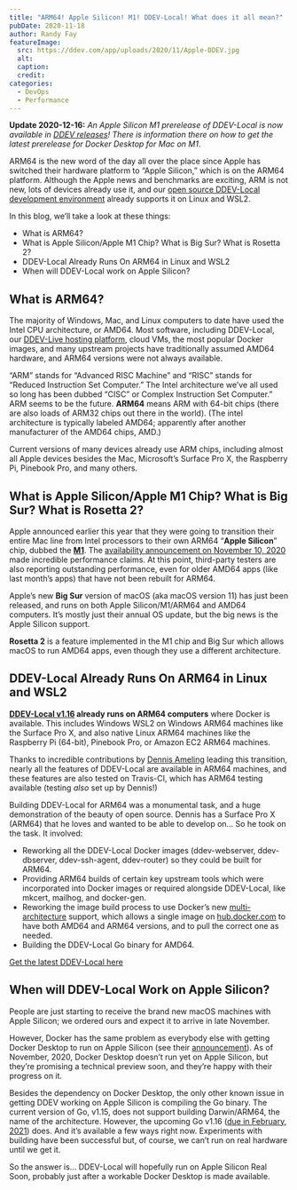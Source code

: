 ```yaml
---
title: "ARM64! Apple Silicon! M1! DDEV-Local! What does it all mean?"
pubDate: 2020-11-18
author: Randy Fay
featureImage:
  src: https://ddev.com/app/uploads/2020/11/Apple-DDEV.jpg
  alt:
  caption:
  credit:
categories:
  - DevOps
  - Performance
---
```


**Update 2020-12-16:** _An Apple Silicon M1 prerelease of DDEV-Local is now available in_ [_DDEV releases_](https://github.com/drud/ddev/releases)_! There is information there on how to get the latest prerelease for Docker Desktop for Mac on M1_.

ARM64 is the new word of the day all over the place since Apple has switched their hardware platform to “Apple Silicon,” which is on the ARM64 platform. Although the Apple news and benchmarks are exciting, ARM is not new, lots of devices already use it, and our [open source DDEV-Local development environment](https://github.com/drud/ddev/releases/tag/v1.16.0) already supports it on Linux and WSL2.

In this blog, we’ll take a look at these things:

- What is ARM64?
- What is Apple Silicon/Apple M1 Chip? What is Big Sur? What is Rosetta 2?
- DDEV-Local Already Runs On ARM64 in Linux and WSL2
- When will DDEV-Local work on Apple Silicon?

## What is ARM64?

The majority of Windows, Mac, and Linux computers to date have used the Intel CPU architecture, or AMD64\. Most software, including DDEV-Local, our [DDEV-Live hosting platform](https://ddev.com/ddev-live/), cloud VMs, the most popular Docker images, and many upstream projects have traditionally assumed AMD64 hardware, and ARM64 versions were not always available.

“ARM” stands for “Advanced RISC Machine” and “RISC” stands for “Reduced Instruction Set Computer.” The Intel architecture we’ve all used so long has been dubbed “CISC” or Complex Instruction Set Computer.” ARM seems to be the future. **ARM64** means ARM with 64-bit chips (there are also loads of ARM32 chips out there in the world). (The intel architecture is typically labeled AMD64; apparently after another manufacturer of the AMD64 chips, AMD.)

Current versions of many devices already use ARM chips, including almost all Apple devices besides the Mac, Microsoft’s Surface Pro X, the Raspberry Pi, Pinebook Pro, and many others.

## What is Apple Silicon/Apple M1 Chip? What is Big Sur? What is Rosetta 2?

Apple announced earlier this year that they were going to transition their entire Mac line from Intel processors to their own ARM64 “**Apple Silicon**” chip, dubbed the [**M1**](https://www.apple.com/mac/m1/). The [availability announcement on November 10, 2020](https://www.apple.com/apple-events/november-2020/) made incredible performance claims. At this point, third-party testers are also reporting outstanding performance, even for older AMD64 apps (like last month’s apps) that have not been rebuilt for ARM64.

Apple’s new **Big Sur** version of macOS (aka macOS version 11) has just been released, and runs on both Apple Silicon/M1/ARM64 and AMD64 computers. It’s mostly just their annual OS update, but the big news is the Apple Silicon support.

**Rosetta 2** is a feature implemented in the M1 chip and Big Sur which allows macOS to run AMD64 apps, even though they use a different architecture.

## DDEV-Local Already Runs On ARM64 in Linux and WSL2

**[DDEV-Local v1.16](https://github.com/drud/ddev/releases/tag/v1.16.0) already runs on ARM64 computers** where Docker is available. This includes Windows WSL2 on Windows ARM64 machines like the Surface Pro X, and also native Linux ARM64 machines like the Raspberry Pi (64-bit), Pinebook Pro, or Amazon EC2 ARM64 machines.

Thanks to incredible contributions by [Dennis Ameling](https://github.com/dennisameling) leading this transition, nearly all the features of DDEV-Local are available in ARM64 machines, and these features are also tested on Travis-CI, which has ARM64 testing available (testing _also_ set up by Dennis!)

Building DDEV-Local for ARM64 was a monumental task, and a huge demonstration of the beauty of open source. Dennis has a Surface Pro X (ARM64) that he loves and wanted to be able to develop on… So he took on the task. It involved:

- Reworking all the DDEV-Local Docker images (ddev-webserver, ddev-dbserver, ddev-ssh-agent, ddev-router) so they could be built for ARM64.
- Providing ARM64 builds of certain key upstream tools which were incorporated into Docker images or required alongside DDEV-Local, like mkcert, mailhog, and docker-gen.
- Reworking the image build process to use Docker’s new [multi-architecture](https://www.docker.com/blog/tag/multi-architecture/) support, which allows a single image on [hub.docker.com](http://hub.docker.com) to have both AMD64 and ARM64 versions, and to pull the correct one as needed.
- Building the DDEV-Local Go binary for AMD64.

[Get the latest DDEV-Local here](https://github.com/drud/ddev/releases)

## When will DDEV-Local Work on Apple Silicon?

People are just starting to receive the brand new macOS machines with Apple Silicon; we ordered ours and expect it to arrive in late November.

However, Docker has the same problem as everybody else with getting Docker Desktop to run on Apple Silicon (see their [announcement](https://www.docker.com/blog/apple-silicon-m1-chips-and-docker/)). As of November, 2020, Docker Desktop doesn’t run yet on Apple Silicon, but they’re promising a technical preview soon, and they’re happy with their progress on it.

Besides the dependency on Docker Desktop, the only other known issue in getting DDEV working on Apple Silicon is compiling the Go binary. The current version of Go, v1.15, does not support building Darwin/ARM64, the name of the architecture. However, the upcoming Go v1.16 ([due in February, 2021](https://github.com/golang/go/wiki/Go-Release-Cycle)) does. And it’s available a few ways right now. Experiments with building have been successful but, of course, we can’t run on real hardware until we get it.

So the answer is… DDEV-Local will hopefully run on Apple Silicon Real Soon, probably just after a workable Docker Desktop is made available.
